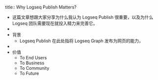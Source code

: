 title:: Why Logseq Publish Matters?

- 这篇文章想跟大家分享为什么我认为 Logseq Publish 很重要，以及为什么 Logseq 团队需要现在就投入精力来完善它。
-
- 背景
	- Logseq Publish 在此处指将 Logseq Graph 发布为网页的能力，
-
- 价值
	- To End Users
	- To Business
	- To Community
	- To Future